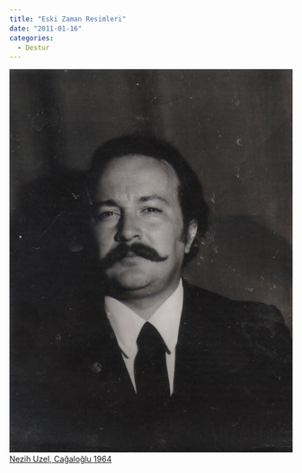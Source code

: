 ```yaml
---
title: "Eski Zaman Resimleri"
date: "2011-01-16"
categories: 
  - Destur
---
```


 [![ben.jpg](../uploads/2011/01/ben.jpg) Nezih Uzel, Cağaloğlu 1964](../uploads/2011/01/ben.jpg "ben.jpg")
